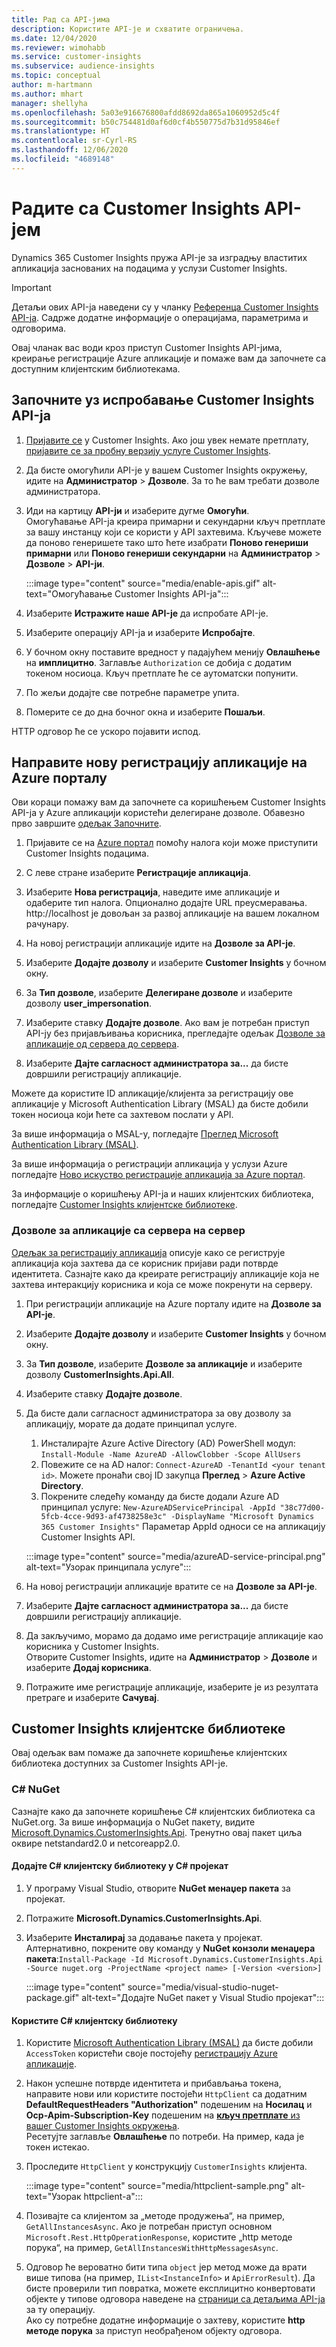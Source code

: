 ```yaml
---
title: Рад са API-јима
description: Користите API-је и схватите ограничења.
ms.date: 12/04/2020
ms.reviewer: wimohabb
ms.service: customer-insights
ms.subservice: audience-insights
ms.topic: conceptual
author: m-hartmann
ms.author: mhart
manager: shellyha
ms.openlocfilehash: 5a03e916676800afdd8692da865a1060952d5c4f
ms.sourcegitcommit: b50c754481d0af6d0cf4b550775d7b31d95846ef
ms.translationtype: HT
ms.contentlocale: sr-Cyrl-RS
ms.lasthandoff: 12/06/2020
ms.locfileid: "4689148"
---
```

# <a name="work-with-customer-insights-apis"></a>Радите са Customer Insights API-јем

Dynamics 365 Customer Insights пружа API-је за изградњу властитих апликација заснованих на подацима у услузи Customer Insights.

> [!IMPORTANT]
> Детаљи ових API-ја наведени су у чланку [Референца Customer Insights API-ја](https://developer.ci.ai.dynamics.com/api-details#api=CustomerInsights). Садрже додатне информације о операцијама, параметрима и одговорима.

Овај чланак вас води кроз приступ Customer Insights API-јима, креирање регистрације Azure апликације и помаже вам да започнете са доступним клијентским библиотекама.

## <a name="get-started-trying-the-customer-insights-apis"></a>Започните уз испробавање Customer Insights API-ја

1. [Пријавите се](https://home.ci.ai.dynamics.com) у Customer Insights. Ако још увек немате претплату, [пријавите се за пробну верзију услуге Customer Insights](https://aka.ms/tryci).

1. Да бисте омогућили API-је у вашем Customer Insights окружењу, идите на **Администратор** > **Дозволе**. За то ће вам требати дозволе администратора.

1. Иди на картицу **API-ји** и изаберите дугме **Омогући**.    
   Омогућавање API-ја креира примарни и секундарни кључ претплате за вашу инстанцу који се користи у API захтевима. Кључеве можете да поново генеришете тако што ћете изабрати **Поново генериши примарни** или **Поново генериши секундарни** на **Администратор** > **Дозволе** > **API-ји**.

   :::image type="content" source="media/enable-apis.gif" alt-text="Омогућавање Customer Insights API-ја":::

1. Изаберите **Истражите наше API-је** да испробате API-је.

1. Изаберите операцију API-ја и изаберите **Испробајте**.

1. У бочном окну поставите вредност у падајућем менију **Овлашћење** на **имплицитно**. Заглавље `Authorization` се добија с додатим токеном носиоца. Кључ претплате ће се аутоматски попунити.
  
1. По жељи додајте све потребне параметре упита.

1. Померите се до дна бочног окна и изаберите **Пошаљи**.

HTTP одговор ће се ускоро појавити испод.

## <a name="create-a-new-app-registration-in-the-azure-portal"></a>Направите нову регистрацију апликације на Azure порталу

Ови кораци помажу вам да започнете са коришћењем Customer Insights API-ја у Azure апликацији користећи делегиране дозволе. Обавезно прво завршите [одељак Започните](#get-started-trying-the-customer-insights-apis).

1. Пријавите се на [Azure портал](https://portal.azure.com) помоћу налога који може приступити Customer Insights подацима.

1. С леве стране изаберите **Регистрације апликација**.

1. Изаберите **Нова регистрација**, наведите име апликације и одаберите тип налога.
   Опционално додајте URL преусмеравања. http://localhost је довољан за развој апликације на вашем локалном рачунару.

1. На новој регистрацији апликације идите на **Дозволе за API-је**.

1. Изаберите **Додајте дозволу** и изаберите **Customer Insights** у бочном окну.

1. За **Тип дозволе**, изаберите **Делегиране дозволе** и изаберите дозволу **user_impersonation**.

1. Изаберите ставку **Додајте дозволе**. Ако вам је потребан приступ API-ју без пријављивања корисника, прегледајте одељак [Дозволе за апликације од сервера до сервера](#server-to-server-application-permissions).

1. Изаберите **Дајте сагласност администратора за...** да бисте довршили регистрацију апликације.

Можете да користите ID апликације/клијента за регистрацију ове апликације у Microsoft Authentication Library (MSAL) да бисте добили токен носиоца који ћете са захтевом послати у API.

За више информација о MSAL-у, погледајте [Преглед Microsoft Authentication Library (MSAL)](https://docs.microsoft.com/azure/active-directory/develop/msal-overview).

За више информација о регистрацији апликација у услузи Azure погледајте [Ново искуство регистрације апликација за Azure портал](https://docs.microsoft.com/azure/active-directory/develop/app-registration-portal-training-guide).

За информације о коришћењу API-ја и наших клијентских библиотека, погледајте [Customer Insights клијентске библиотеке](#customer-insights-client-libraries).

### <a name="server-to-server-application-permissions"></a>Дозволе за апликације са сервера на сервер

[Одељак за регистрацију апликација](#create-a-new-app-registration-in-the-azure-portal) описује како се региструје апликација која захтева да се корисник пријави ради потврде идентитета. Сазнајте како да креирате регистрацију апликације која не захтева интеракцију корисника и која се може покренути на серверу.

1. При регистрацији апликације на Azure порталу идите на **Дозволе за API-је**.

1. Изаберите **Додајте дозволу** и изаберите **Customer Insights** у бочном окну.

1. За **Тип дозволе**, изаберите **Дозволе за апликације** и изаберите дозволу **CustomerInsights.Api.All**.

1. Изаберите ставку **Додајте дозволе**.

1. Да бисте дали сагласност администратора за ову дозволу за апликацију, морате да додате принципал услуге.

   1. Инсталирајте Azure Active Directory (AD) PowerShell модул: `Install-Module -Name AzureAD -AllowClobber -Scope AllUsers`
   1. Повежите се на AD налог: `Connect-AzureAD -TenantId <your tenant id>`. Можете пронаћи свој ID закупца **Преглед** > **Azure Active Directory**.
   1. Покрените следећу команду да бисте додали Azure AD принципал услуге: `New-AzureADServicePrincipal -AppId "38c77d00-5fcb-4cce-9d93-af4738258e3c" -DisplayName "Microsoft Dynamics 365 Customer Insights"` Параметар AppId односи се на апликацију Customer Insights API.

   :::image type="content" source="media/azureAD-service-principal.png" alt-text="Узорак принципала услуге":::

1. На новој регистрацији апликације вратите се на **Дозволе за API-је**.

1. Изаберите **Дајте сагласност администратора за...** да бисте довршили регистрацију апликације.

1. Да закључимо, морамо да додамо име регистрације апликације као корисника у Customer Insights.    
   Отворите Customer Insights, идите на **Администратор** > **Дозволе** и изаберите **Додај корисника**.

1. Потражите име регистрације апликације, изаберите је из резултата претраге и изаберите **Сачувај**.

## <a name="customer-insights-client-libraries"></a>Customer Insights клијентске библиотеке

Овај одељак вам помаже да започнете коришћење клијентских библиотека доступних за Customer Insights API-је.

### <a name="c-nuget"></a>C# NuGet

Сазнајте како да започнете коришћење C# клијентских библиотека са NuGet.org. За више информација о NuGet пакету, видите [Microsoft.Dynamics.CustomerInsights.Api](https://www.nuget.org/packages/Microsoft.Dynamics.CustomerInsights.Api/). Тренутно овај пакет циља оквире netstandard2.0 и netcoreapp2.0.

#### <a name="add-the-c-client-library-to-a-c-project"></a>Додајте C# клијентску библиотеку у C# пројекат

1. У програму Visual Studio, отворите **NuGet менаџер пакета** за пројекат.

1. Потражите **Microsoft.Dynamics.CustomerInsights.Api**.

1. Изаберите **Инсталирај** за додавање пакета у пројекат.
   Алтернативно, покрените ову команду у **NuGet конзоли менаџера пакета**:`Install-Package -Id Microsoft.Dynamics.CustomerInsights.Api -Source nuget.org -ProjectName <project name> [-Version <version>]`

   :::image type="content" source="media/visual-studio-nuget-package.gif" alt-text="Додајте NuGet пакет у Visual Studio пројекат":::

#### <a name="use-the-c-client-library"></a>Користите C# клијентску библиотеку

1. Користите [Microsoft Authentication Library (MSAL)](https://docs.microsoft.com/azure/active-directory/develop/msal-overview) да бисте добили `AccessToken` користећи своје постојећу [регистрацију Azure апликације](#create-a-new-app-registration-in-the-azure-portal).

1. Након успешне потврде идентитета и прибављања токена, направите нови или користите постојећи `HttpClient` са додатним **DefaultRequestHeaders "Authorization"** подешеним на **Носилац<access token>** и **Ocp-Apim-Subscription-Key** подешеним на [**кључ претплате** из вашег Customer Insights окружења](#get-started-trying-the-customer-insights-apis).    
   Ресетујте заглавље **Овлашћење** по потреби. На пример, када је токен истекао.

1. Проследите `HttpClient` у конструкцију `CustomerInsights` клијента.

   :::image type="content" source="media/httpclient-sample.png" alt-text="Узорак httpclient-а":::

1. Позивајте са клијентом за „методе продужења“, на пример, `GetAllInstancesAsync`. Ако је потребан приступ основном `Microsoft.Rest.HttpOperationResponse`, користите „http методе порука“, на пример, `GetAllInstancesWithHttpMessagesAsync`.

1. Одговор ће вероватно бити типа `object` јер метод може да врати више типова (на пример, `IList<InstanceInfo>` и `ApiErrorResult`). Да бисте проверили тип повратка, можете експлицитно конвертовати објекте у типове одговора наведене на [страници са детаљима API-ја](https://developer.ci.ai.dynamics.com/api-details#api=CustomerInsights) за ту операцију.    
   Ако су потребне додатне информације о захтеву, користите **http методе порука** за приступ необрађеном објекту одговора.
